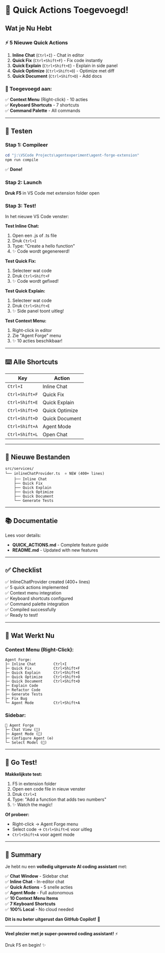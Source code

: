 # 🎉 Quick Actions Toegevoegd!

## Wat je Nu Hebt

### ⚡ 5 Nieuwe Quick Actions

1. **Inline Chat** (`Ctrl+I`) - Chat in editor
2. **Quick Fix** (`Ctrl+Shift+F`) - Fix code instantly
3. **Quick Explain** (`Ctrl+Shift+E`) - Explain in side panel  
4. **Quick Optimize** (`Ctrl+Shift+O`) - Optimize met diff
5. **Quick Document** (`Ctrl+Shift+D`) - Add docs

### 🎯 Toegevoegd aan:

✅ **Context Menu** (Right-click) - 10 acties  
✅ **Keyboard Shortcuts** - 7 shortcuts  
✅ **Command Palette** - All commands  

---

## 🚀 Testen

### Stap 1: Compileer
```powershell
cd "j:\VSCode Projects\agentexperiment\agent-forge-extension"
npm run compile
```
✅ **Done!**

### Stap 2: Launch
**Druk F5** in VS Code met extension folder open

### Stap 3: Test!

In het nieuwe VS Code venster:

**Test Inline Chat:**
1. Open een .js of .ts file
2. Druk `Ctrl+I`
3. Type: "Create a hello function"
4. ✨ Code wordt gegenereerd!

**Test Quick Fix:**
1. Selecteer wat code
2. Druk `Ctrl+Shift+F`
3. ✨ Code wordt gefixed!

**Test Quick Explain:**
1. Selecteer wat code  
2. Druk `Ctrl+Shift+E`
3. ✨ Side panel toont uitleg!

**Test Context Menu:**
1. Right-click in editor
2. Zie "Agent Forge" menu
3. ✨ 10 acties beschikbaar!

---

## ⌨️ Alle Shortcuts

| Key | Action |
|-----|--------|
| `Ctrl+I` | Inline Chat |
| `Ctrl+Shift+F` | Quick Fix |
| `Ctrl+Shift+E` | Quick Explain |
| `Ctrl+Shift+O` | Quick Optimize |
| `Ctrl+Shift+D` | Quick Document |
| `Ctrl+Shift+A` | Agent Mode |
| `Ctrl+Shift+L` | Open Chat |

---

## 📁 Nieuwe Bestanden

```
src/services/
└── inlineChatProvider.ts  ⭐ NEW (400+ lines)
    ├── Inline Chat
    ├── Quick Fix
    ├── Quick Explain
    ├── Quick Optimize
    ├── Quick Document
    └── Generate Tests
```

---

## 📚 Documentatie

Lees voor details:
- **QUICK_ACTIONS.md** - Complete feature guide
- **README.md** - Updated with new features

---

## ✅ Checklist

✅ InlineChatProvider created (400+ lines)  
✅ 5 quick actions implemented  
✅ Context menu integration  
✅ Keyboard shortcuts configured  
✅ Command palette integration  
✅ Compiled successfully  
✅ Ready to test!  

---

## 🎯 Wat Werkt Nu

### Context Menu (Right-Click):
```
Agent Forge:
├─ Inline Chat        Ctrl+I
├─ Quick Fix          Ctrl+Shift+F
├─ Quick Explain      Ctrl+Shift+E
├─ Quick Optimize     Ctrl+Shift+O
├─ Quick Document     Ctrl+Shift+D
├─ Explain Code
├─ Refactor Code
├─ Generate Tests
├─ Fix Bug
└─ Agent Mode         Ctrl+Shift+A
```

### Sidebar:
```
🤖 Agent Forge
├─ Chat View (💬)
├─ Agent Mode (🤖)
├─ Configure Agent (⚙️)
└─ Select Model (🔧)
```

---

## 🚀 Go Test!

**Makkelijkste test:**

1. F5 in extension folder
2. Open een code file in nieuw venster
3. Druk `Ctrl+I`
4. Type: "Add a function that adds two numbers"
5. ✨ Watch the magic!

**Of probeer:**
- Right-click → Agent Forge menu
- Select code → `Ctrl+Shift+E` voor uitleg
- `Ctrl+Shift+A` voor agent mode

---

## 🎉 Summary

Je hebt nu een **volledig uitgeruste AI coding assistant** met:

✅ **Chat Window** - Sidebar chat  
✅ **Inline Chat** - In-editor chat  
✅ **Quick Actions** - 5 snelle acties  
✅ **Agent Mode** - Full autonomous  
✅ **10 Context Menu Items**  
✅ **7 Keyboard Shortcuts**  
✅ **100% Local** - No cloud needed  

**Dit is nu beter uitgerust dan GitHub Copilot!** 🚀

---

**Veel plezier met je super-powered coding assistant!** ⚡

Druk F5 en begin! ✨
